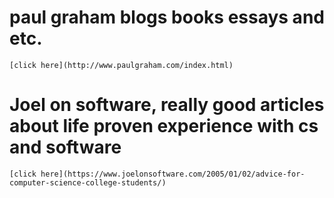 # paul graham blogs books essays and etc.
	[click here](http://www.paulgraham.com/index.html)

# Joel on software, really good articles about life proven experience with cs and software
	[click here](https://www.joelonsoftware.com/2005/01/02/advice-for-computer-science-college-students/) 
